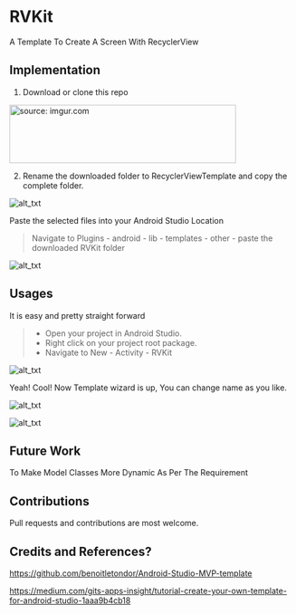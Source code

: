 # RVKit
A Template To Create A Screen With RecyclerView

Implementation
--------------

1. Download or clone this repo

<a href="https://i.ibb.co/FhTtx4Q/1-Download-Repo.png"><img src="https://i.ibb.co/FhTtx4Q/1-Download-Repo.png" title="source: imgur.com" height="103" width="400"/></a>

2. Rename the downloaded folder to RecyclerViewTemplate and copy the complete folder.

![alt_txt](https://i.ibb.co/F5JLYRx/2-Rename-Copy.png)

Paste the selected files into your Android Studio Location

> Navigate to Plugins - android - lib - templates - other - paste the downloaded RVKit folder

![alt_txt](https://i.ibb.co/Lk54Zfq/3-location.png)

Usages
------

It is easy and pretty straight forward

> - Open your project in Android Studio.
> - Right click on your project root package.
> - Navigate to New - Activity - RVKit

![alt_txt](https://i.ibb.co/Rz5cVxV/4-Android-Studio.png)

Yeah! Cool! Now Template wizard is up, You can change name as you like.

![alt_txt](https://i.ibb.co/ygGNd8n/5-step1.png)

![alt_txt](https://i.ibb.co/rMqLpDb/5-steo2.png)


Future Work
--------

To Make Model Classes More Dynamic As Per The Requirement

Contributions
-------------

Pull requests and contributions are most welcome.


Credits and References?
-----------------------

https://github.com/benoitletondor/Android-Studio-MVP-template

https://medium.com/gits-apps-insight/tutorial-create-your-own-template-for-android-studio-1aaa9b4cb18

